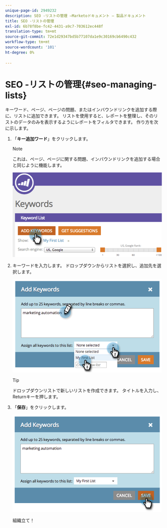 ```yaml
---
unique-page-id: 2949232
description: SEO -リストの管理 —Marketoドキュメント — 製品ドキュメント
title: SEO -リストの管理
exl-id: 6b78f8be-fc42-4431-a9c7-703612ec448f
translation-type: tm+mt
source-git-commit: 72e1d29347bd5b77107da1e9c30169cb6490c432
workflow-type: tm+mt
source-wordcount: '101'
ht-degree: 0%

---
```


# SEO -リストの管理{#seo-managing-lists}

キーワード、ページ、ページの問題、またはインバウンドリンクを追加する際に、リストに追加できます。 リストを使用すると、レポートを整理し、そのリストのデータのみを表示するようにレポートをフィルタできます。 作り方を次に示します。

1. 「**キー追加ワード**」をクリックします。

   >[!NOTE]
   >
   >これは、ページ、ページに関する問題、インバウンドリンクを追加する場合と同じように機能します。

   ![](assets/image2014-9-18-13-3a24-3a35.png)

1. キーワードを入力します。 ドロップダウンからリストを選択し、追加先を選択します。

   ![](assets/image2014-9-18-13-3a24-3a50.png)

   >[!TIP]
   >
   >ドロップダウンリストで新しいリストを作成できます。 タイトルを入力し、Returnキーを押します。

1. 「**保存**」をクリックします。

   ![](assets/image2014-9-18-13-3a25-3a36.png)

   組織立て！
